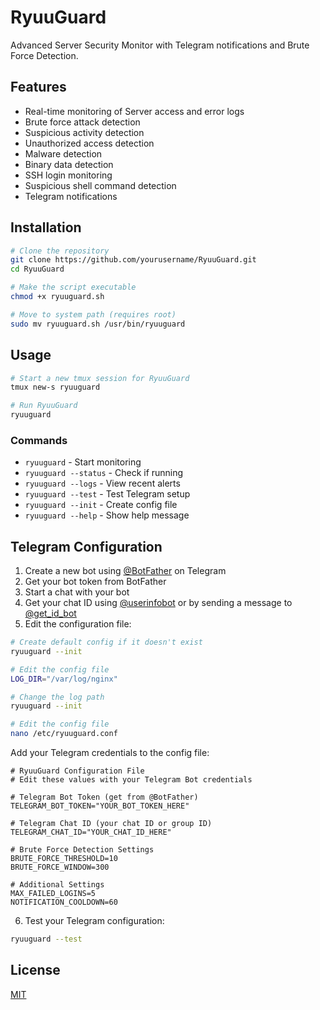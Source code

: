 # RyuuGuard

Advanced Server Security Monitor with Telegram notifications and Brute Force Detection.

## Features

- Real-time monitoring of Server access and error logs
- Brute force attack detection
- Suspicious activity detection
- Unauthorized access detection
- Malware detection
- Binary data detection
- SSH login monitoring
- Suspicious shell command detection
- Telegram notifications

## Installation

```bash
# Clone the repository
git clone https://github.com/yourusername/RyuuGuard.git
cd RyuuGuard

# Make the script executable
chmod +x ryuuguard.sh

# Move to system path (requires root)
sudo mv ryuuguard.sh /usr/bin/ryuuguard
```

## Usage

```bash
# Start a new tmux session for RyuuGuard
tmux new-s ryuuguard

# Run RyuuGuard
ryuuguard
```

### Commands

- `ryuuguard` - Start monitoring
- `ryuuguard --status` - Check if running
- `ryuuguard --logs` - View recent alerts
- `ryuuguard --test` - Test Telegram setup
- `ryuuguard --init` - Create config file
- `ryuuguard --help` - Show help message

## Telegram Configuration

1. Create a new bot using [@BotFather](https://t.me/BotFather) on Telegram
2. Get your bot token from BotFather
3. Start a chat with your bot
4. Get your chat ID using [@userinfobot](https://t.me/userinfobot) or by sending a message to [@get_id_bot](https://t.me/get_id_bot)
5. Edit the configuration file:

```bash
# Create default config if it doesn't exist
ryuuguard --init

# Edit the config file
LOG_DIR="/var/log/nginx"
```

```bash
# Change the log path
ryuuguard --init

# Edit the config file
nano /etc/ryuuguard.conf
```

Add your Telegram credentials to the config file:

```
# RyuuGuard Configuration File
# Edit these values with your Telegram Bot credentials

# Telegram Bot Token (get from @BotFather)
TELEGRAM_BOT_TOKEN="YOUR_BOT_TOKEN_HERE"

# Telegram Chat ID (your chat ID or group ID)
TELEGRAM_CHAT_ID="YOUR_CHAT_ID_HERE"

# Brute Force Detection Settings
BRUTE_FORCE_THRESHOLD=10
BRUTE_FORCE_WINDOW=300

# Additional Settings
MAX_FAILED_LOGINS=5
NOTIFICATION_COOLDOWN=60
```

6. Test your Telegram configuration:

```bash
ryuuguard --test
```

## License

[MIT](LICENSE)
